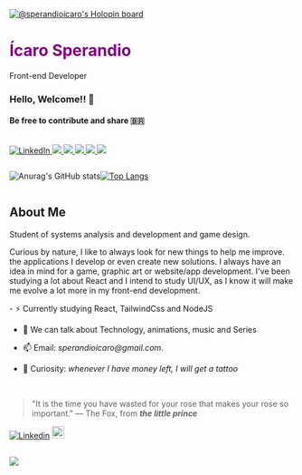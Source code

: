 
[![@sperandioicaro's Holopin board](https://holopin.me/sperandioicaro)](https://holopin.io/@sperandioicaro) 

<h1 style="color: purple" >Ícaro Sperandio</h1>
<span>Front-end Developer</span>


### Hello, Welcome!! 🚀 
#### Be free to contribute and share 🇧🇷

<div style="display: flex">
<p>   
  <a href="https://www.linkedin.com/in/sperandioicaro/" target="_blank">
    <img src="https://img.shields.io/badge/-LinkedIn-0077B5?style=flat&logo=Linkedin&logoColor=white" alt="LinkedIn" />
    <img src="https://img.shields.io/badge/Mobile-React Native-7923D9"/>
    <img src="https://img.shields.io/badge/Front End-React-7923D9"/>
    <img src="https://img.shields.io/badge/Back End-NodeJs-7923D9"/>
  
  <img src="http://views.whatilearened.today/views/github/SperandioIcaro/views.svg"/> 
    <a href="https://github.com/SperandioIcaro?tab=repositories">
      <img src="https://badges.frapsoft.com/os/v2/open-source.svg?v=103"/>
    </a>
    
</p>
 </div>

<div style="display: flex">

![Anurag's GitHub stats](https://github-readme-stats.vercel.app/api?username=SperandioIcaro&show_icons=true&theme=tokyonight)

 [![Top Langs](https://github-readme-stats.vercel.app/api/top-langs/?username=SperandioIcaro&layout=compact&theme=dark)](https://github.com/SperandioIcaro/github-readme-stats)
 
 </div>


##  About Me 


Student of systems analysis and development and game design. 

Curious by nature, I like to always look for new things to help me improve.
the applications I develop or even create new solutions.
I always have an idea in mind for a game, graphic art or website/app development.
I've been studying a lot about React and I intend to study UI/UX, as I know it will make me evolve a lot more in my front-end development.
<p></p>
- ⚡ Currently studying React, TailwindCss and NodeJS 

- 💬 We can talk about Technology, animations, music and Series 

- 📫 Email: _sperandioicaro@gmail.com_.

- 📓 Curiosity: *whenever I have money left, I will get a tattoo*
</br>

> "It is the time you have wasted for your rose that makes your rose so important."
― The Fox, from ***the little prince***


[![Linkedin](https://img.shields.io/badge/-LinkedIn-blue?style=flat&logo=Linkedin&logoColor=white)](https://www.linkedin.com/in/SperandioIcaro/)
[<img src="https://img.shields.io/github/followers/SperandioIcaro?label=follow&style=social" height="22" title="Follow me" />](https://github.com/SperandioIcaro) 

##

![](https://github.com/SperandioIcaro/snk/raw/output/github-contribution-grid-snake.svg)
 
